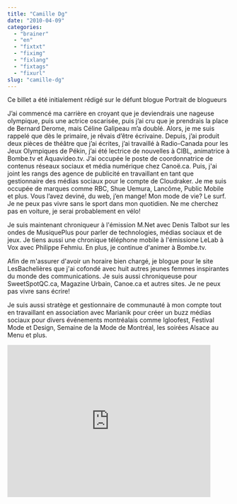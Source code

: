 ```yaml
---
title: "Camille Dg"
date: "2010-04-09"
categories: 
  - "brainer"
  - "en"
  - "fixtxt"
  - "fiximg"
  - "fixlang"
  - "fixtags"
  - "fixurl"
slug: "camille-dg"
---
```


Ce billet a été initialement rédigé sur le défunt blogue Portrait de blogueurs

J’ai commencé ma carrière en croyant que je deviendrais une nageuse olympique, puis une actrice oscarisée, puis j’ai cru que je prendrais la place de Bernard Derome, mais Céline Galipeau m’a doublé. Alors, je me suis rappelé que dès le primaire, je rêvais d’être écrivaine. Depuis, j’ai produit deux pièces de théâtre que j’ai écrites, j’ai travaillé à Radio-Canada pour les Jeux Olympiques de Pékin, j’ai été lectrice de nouvelles à CIBL, animatrice à Bombe.tv et Aquavideo.tv. J’ai occupée le poste de coordonnatrice de contenus réseaux sociaux et média numérique chez Canoë.ca. Puis, j'ai joint les rangs des agence de publicité en travaillant en tant que gestionnaire des médias sociaux pour le compte de Cloudraker. Je me suis occupée de marques comme RBC, Shue Uemura, Lancôme, Public Mobile et plus. Vous l’avez deviné, du web, j’en mange! Mon mode de vie? Le surf. Je ne peux pas vivre sans le sport dans mon quotidien. Ne me cherchez pas en voiture, je serai probablement en vélo!

Je suis maintenant chroniqueur à l'émission M.Net avec Denis Talbot sur les ondes de MusiquePlus pour parler de technologies, médias sociaux et de jeux. Je tiens aussi une chronique téléphone mobile à l'émissione LeLab à Vox avec Philippe Fehmiu. En plus, je continue d'animer à Bombe.tv.

Afin de m'assurer d'avoir un horaire bien chargé, je blogue pour le site LesBachelières que j'ai cofondé avec huit autres jeunes femmes inspirantes du monde des communications. Je suis aussi chroniqueuse pour SweetSpotQC.ca, Magazine Urbain, Canoe.ca et autres sites. Je ne peux pas vivre sans écrire!

Je suis aussi stratège et gestionnaire de communauté à mon compte tout en travaillant en association avec Marianik pour créer un buzz médias sociaux pour divers événements montréalais comme Igloofest, Festival Mode et Design, Semaine de la Mode de Montréal, les soirées Alsace au Menu et plus.

<iframe width="459" height="344" src="https://www.youtube.com/embed/bXmMwpY0uP8?feature=oembed" frameborder="0" allowfullscreen></iframe>
